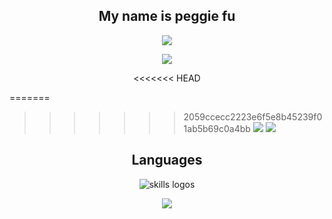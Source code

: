 <h2 align="center">My name is peggie fu</h2>
<p align="center">
    <img src="https://github-profile-summary-cards.vercel.app/api/cards/profile-details?username=peggiefu&theme=tokyonight" />
</p>
<p align="center">
    <img src="https://github-readme-stats.vercel.app/api?username=peggiefu"/>
</p> 
<p align="center">
<<<<<<< HEAD

=======
>>>>>>> 2059ccecc2223e6f5e8b45239f01ab5b69c0a4bb
    <img src="http://github-readme-streak-stats.herokuapp.com?user=peggiefu&theme=tokyonight&hide_border=false" />
    <img
        src="https://github-profile-summary-cards.vercel.app/api/cards/most-commit-language?username=peggiefu&theme=tokyonight" />
</p>
<h2 align="center">Languages</h2>
<p align="center">
    <img src="https://skillicons.dev/icons?i=git,github,express,cypress,redux,vite,html,css,sass,tailwind,nodejs,js,ts,react,solidity,nextjs,firebase,mongodb,figma,prisma&perline=10"
        alt="skills logos" />
</p>
<p align="center">
    <img src="https://github-profile-trophy.vercel.app/?username=peggiefu">
</p> 

